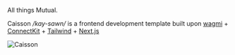 All things Mutual.

Caisson */kay-sawn/* is a frontend development template built upon [wagmi](https://wagmi.sh) + [ConnectKit](https://docs.family.co/connectkit) + [Tailwind](https://tailwindcss.com/) + [Next.js](https://nextjs.org)

![Caisson](https://user-images.githubusercontent.com/37086973/233880064-54fe149a-3d39-404a-a436-748b8d812b78.png)
